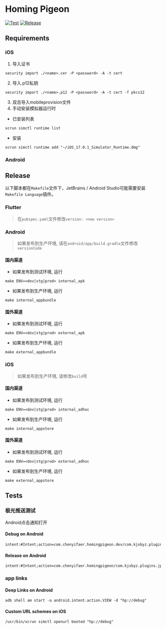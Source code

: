 # Homing Pigeon

[![Test](https://github.com/cyf/homing-pigeon/actions/workflows/test.yml/badge.svg)](https://github.com/cyf/homing-pigeon/actions/workflows/test.yml)
[![Release](https://github.com/cyf/homing-pigeon/actions/workflows/release.yml/badge.svg)](https://github.com/cyf/homing-pigeon/actions/workflows/release.yml)

## Requirements

### iOS

1. 导入证书
```shell
security import ./<name>.cer -P <password> -A -t cert
```

2. 导入.p12私钥
```shell
security import ./<name>.p12 -P <password> -A -t cert -f pkcs12
```

3. 双击导入mobileprovision文件
4. 手动安装模拟器运行时
- 已安装列表
```shell
xcrun simctl runtime list
```

- 安装
```shell
xcrun simctl runtime add "~/iOS_17.0.1_Simulator_Runtime.dmg"
```

### Android

## Release

以下脚本都在`Makefile`文件下，JetBrains / Android Studio可能需要安装`Makefile Language`插件。

### Flutter

>在`pubspec.yaml`文件修改`version: <new version>`

### Android

>如果发布到生产环境, 请在`android/app/build.gradle`文件修改`versionCode`

#### 国内渠道

- 如果发布到测试环境, 运行
```shell
make ENV=<dev|stg|prod> internal_apk
```

- 如果发布到生产环境, 运行
```shell
make internal_appbundle
```

#### 国外渠道

- 如果发布到测试环境, 运行
```shell
make ENV=<dev|stg|prod> external_apk
```

- 如果发布到生产环境, 运行
```shell
make external_appbundle
```

### iOS

>如果发布到生产环境, 请修改`build`号

#### 国内渠道

- 如果发布到测试环境, 运行
```shell
make ENV=<dev|stg|prod> internal_adhoc
```

- 如果发布到生产环境, 运行
```shell
make internal_appstore
```

#### 国外渠道

- 如果发布到测试环境, 运行
```shell
make ENV=<dev|stg|prod> external_adhoc
```

- 如果发布到生产环境, 运行
```shell
make external_appstore
```

## Tests

### 极光推送测试

Android点击通知打开

#### Debug on Android

```text
intent:#Intent;action=com.chenyifaer.homingpigeon.dev/com.kjxbyz.plugins.jpush.OpenClickActivity;component=com.chenyifaer.homingpigeon.dev/com.kjxbyz.plugins.jpush.OpenClickActivity;end
```

#### Release on Android

```text
intent:#Intent;action=com.chenyifaer.homingpigeon/com.kjxbyz.plugins.jpush.OpenClickActivity;component=com.chenyifaer.homingpigeon/com.kjxbyz.plugins.jpush.OpenClickActivity;end
```

### app links

#### Deep Links on Android

```shell
adb shell am start -a android.intent.action.VIEW -d "hp://debug"
```

#### Custom URL schemes on iOS

```shell
/usr/bin/xcrun simctl openurl booted "hp://debug"
```
